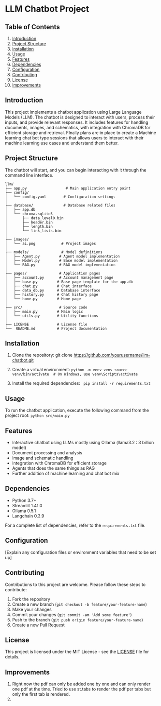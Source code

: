 # LLM Chatbot Project

## Table of Contents
1. [Introduction](#introduction)
2. [Project Structure](#project-structure)
3. [Installation](#installation)
4. [Usage](#usage)
5. [Features](#features)
6. [Dependencies](#dependencies)
7. [Configuration](#configuration)
8. [Contributing](#contributing)
9. [License](#license)
10. [Improvements](#improvements)

## Introduction

This project implements a chatbot application using Large Language Models (LLM). The chatbot is designed to interact with users, process their inputs, and provide relevant responses. It includes features for handling documents, images, and schematics, with integration with ChromaDB for efficient storage and retrieval. FInally plans are in place to create a Machine learning chat bot type sessions that allows users to interact with their machine learning use cases and understand them better. 

## Project Structure
The chatbot will start, and you can begin interacting with it through the command line interface.
```
llm/
├── app.py                  # Main application entry point
├── config/
│   └── config.yaml        # Configuration settings
│
├── database/              # Database related files
│   ├── app.db
│   └── chroma.sqlite3
│       ├── data_level0.bin
│       ├── header.bin
│       ├── length.bin
│       └── link_lists.bin
│
├── images/
│   └── ai.png            # Project images
│
├── models/               # Model definitions
│   ├── Agent.py         # Agent model implementation
│   ├── Model.py         # Base model implementation
│   └── RAG.py           # RAG model implementation
│
├── pages/               # Application pages
│   ├── account.py       # Account management page
│   ├── base.py         # Base page template for the app.db 
│   ├── chat.py         # Chat interface
│   ├── data_db.py      # Database interface
│   ├── history.py      # Chat history page
│   └── home.py         # Home page
│
├── src/                 # Source code
│   ├── main.py         # Main logic
│   └── utils.py        # Utility functions
│
├── LICENSE             # License file
└──  README.md          # Project documentation
```

## Installation

1. Clone the repository:  git clone https://github.com/yourusername/llm-chatbot.git

2. Create a virtual environment:
``
python -m venv venv
source venv/bin/activate  # On Windows, use venv\Scripts\activate
``

3. Install the required dependencies: `` pip install -r requirements.txt``


## Usage

To run the chatbot application, execute the following command from the project root: ``python src/main.py``
## Features

- Interactive chatbot using LLMs mostly using Ollama (llama3.2 : 3 billion model)
- Document processing and analysis
- Image and schematic handling
- Integration with ChromaDB for efficient storage
- Agents that does the same things as RAG
- Further addition of machine learning and chat bot mix

## Dependencies

- Python        3.7+
- Streamlit     1.41.0
- Ollama        0.5.1
- Langchain     0.3.9 

For a complete list of dependencies, refer to the `requirements.txt` file.

## Configuration

[Explain any configuration files or environment variables that need to be set up]

## Contributing

Contributions to this project are welcome. Please follow these steps to contribute:

1. Fork the repository
2. Create a new branch (`git checkout -b feature/your-feature-name`)
3. Make your changes
4. Commit your changes (`git commit -am 'Add some feature'`)
5. Push to the branch (`git push origin feature/your-feature-name`)
6. Create a new Pull Request

## License

This project is licensed under the MIT License - see the [LICENSE](LICENSE) file for details.

## Improvements

1. Right now the pdf can only be added one by one and can only render one pdf at the time. Tried to use st.tabs to render the pdf per tabs but only the first tab is rendered. 
2. 